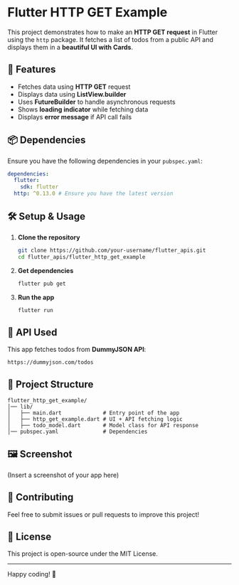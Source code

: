 # Flutter HTTP GET Example

This project demonstrates how to make an **HTTP GET request** in Flutter using the `http` package. It fetches a list of todos from a public API and displays them in a **beautiful UI with Cards**.

## 🚀 Features

- Fetches data using **HTTP GET** request
- Displays data using **ListView\.builder**
- Uses **FutureBuilder** to handle asynchronous requests
- Shows **loading indicator** while fetching data
- Displays **error message** if API call fails

## 📦 Dependencies

Ensure you have the following dependencies in your `pubspec.yaml`:

```yaml
dependencies:
  flutter:
    sdk: flutter
  http: ^0.13.0 # Ensure you have the latest version
```

## 🛠 Setup & Usage

1. **Clone the repository**
   ```sh
   git clone https://github.com/your-username/flutter_apis.git
   cd flutter_apis/flutter_http_get_example
   ```
2. **Get dependencies**
   ```sh
   flutter pub get
   ```
3. **Run the app**
   ```sh
   flutter run
   ```

## 📌 API Used

This app fetches todos from **DummyJSON API**:

```
https://dummyjson.com/todos
```

## 📂 Project Structure

```
flutter_http_get_example/
│── lib/
│   ├── main.dart             # Entry point of the app
│   ├── http_get_example.dart # UI + API fetching logic
│   ├── todo_model.dart       # Model class for API response
│── pubspec.yaml              # Dependencies
```

## 🖼 Screenshot

(Insert a screenshot of your app here)

## 🤝 Contributing

Feel free to submit issues or pull requests to improve this project!

## 📜 License

This project is open-source under the MIT License.

---

Happy coding! 🚀

